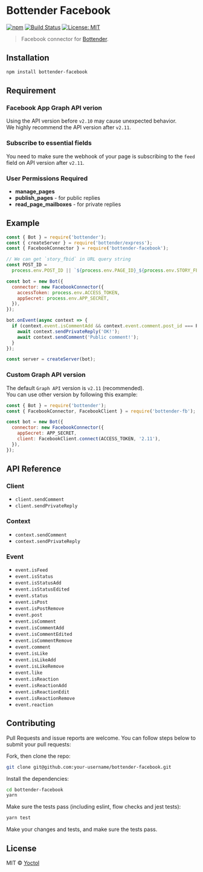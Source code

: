 # Bottender Facebook

[![npm](https://img.shields.io/npm/v/bottender-facebook.svg?style=flat-square)](https://www.npmjs.com/package/bottender-facebook)
[![Build Status](https://travis-ci.org/bottenderjs/bottender-facebook.svg?branch=master)](https://travis-ci.org/bottenderjs/bottender-facebook)
[![License: MIT](https://img.shields.io/badge/License-MIT-yellow.svg)](https://opensource.org/licenses/MIT)

> Facebook connector for [Bottender](https://github.com/Yoctol/bottender).

## Installation

```sh
npm install bottender-facebook
```

## Requirement

### Facebook App Graph API verion

Using the API version before `v2.10` may cause unexpected behavior.\
We highly recommend the API version after `v2.11`.

### Subscribe to essential fields

You need to make sure the webhook of your page is subscribing to the `feed` field on API version after `v2.11`.

### User Permissions Required

* **manage_pages**
* **publish_pages** - for public replies
* **read_page_mailboxes** - for private replies

## Example

```js
const { Bot } = require('bottender');
const { createServer } = require('bottender/express');
const { FacebookConnector } = require('bottender-facebook');

// We can get `story_fbid` in URL query string
const POST_ID =
  process.env.POST_ID || `${process.env.PAGE_ID}_${process.env.STORY_FBID}`;

const bot = new Bot({
  connector: new FacebookConnector({
    accessToken: process.env.ACCESS_TOKEN,
    appSecret: process.env.APP_SECRET,
  }),
});

bot.onEvent(async context => {
  if (context.event.isCommentAdd && context.event.comment.post_id === POST_ID) {
    await context.sendPrivateReply('OK!');
    await context.sendComment('Public comment!');
  }
});

const server = createServer(bot);
```

### Custom Graph API version

The default `Graph API` version is `v2.11` (recommended). \
You can use other version by following this example:

```js
const { Bot } = require('bottender');
const { FacebookConnector, FacebookClient } = require('bottender-fb');

const bot = new Bot({
  connector: new FacebookConnector({
    appSecret: APP_SECRET,
    client: FacebookClient.connect(ACCESS_TOKEN, '2.11'),
  }),
});
```

## API Reference

### Client

* `client.sendComment`
* `client.sendPrivateReply`

### Context

* `context.sendComment`
* `context.sendPrivateReply`

### Event

* `event.isFeed`
* `event.isStatus`
* `event.isStatusAdd`
* `event.isStatusEdited`
* `event.status`
* `event.isPost`
* `event.isPostRemove`
* `event.post`
* `event.isComment`
* `event.isCommentAdd`
* `event.isCommentEdited`
* `event.isCommentRemove`
* `event.comment`
* `event.isLike`
* `event.isLikeAdd`
* `event.isLikeRemove`
* `event.like`
* `event.isReaction`
* `event.isReactionAdd`
* `event.isReactionEdit`
* `event.isReactionRemove`
* `event.reaction`

## Contributing

Pull Requests and issue reports are welcome. You can follow steps below to
submit your pull requests:

Fork, then clone the repo:

```sh
git clone git@github.com:your-username/bottender-facebook.git
```

Install the dependencies:

```sh
cd bottender-facebook
yarn
```

Make sure the tests pass (including eslint, flow checks and jest tests):

```sh
yarn test
```

Make your changes and tests, and make sure the tests pass.

## License

MIT © [Yoctol](https://github.com/bottenderjs/bottender-facebook)
